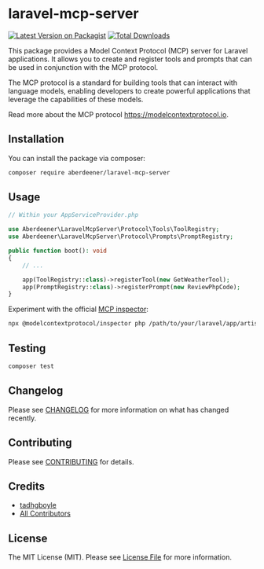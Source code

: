 # laravel-mcp-server

[![Latest Version on Packagist](https://img.shields.io/packagist/v/aberdeener/laravel-mcp-server.svg?style=flat-square)](https://packagist.org/packages//laravel-mcp-server)
[![Total Downloads](https://img.shields.io/packagist/dt/tadhgboyle/laravel-mcp-server.svg?style=flat-square)](https://packagist.org/packages/tadhgboyle/laravel-mcp-server)

This package provides a Model Context Protocol (MCP) server for Laravel applications. It allows you to create and register tools and prompts that can be used in conjunction with the MCP protocol.

The MCP protocol is a standard for building tools that can interact with language models, enabling developers to create powerful applications that leverage the capabilities of these models.

Read more about the MCP protocol https://modelcontextprotocol.io.

## Installation

You can install the package via composer:

```bash
composer require aberdeener/laravel-mcp-server
```

## Usage

```php
// Within your AppServiceProvider.php

use Aberdeener\LaravelMcpServer\Protocol\Tools\ToolRegistry;
use Aberdeener\LaravelMcpServer\Protocol\Prompts\PromptRegistry;

public function boot(): void
{
    // ...

    app(ToolRegistry::class)->registerTool(new GetWeatherTool);
    app(PromptRegistry::class)->registerPrompt(new ReviewPhpCode);
}
```

Experiment with the official [MCP inspector](https://github.com/modelcontextprotocol/inspector):

```bash
npx @modelcontextprotocol/inspector php /path/to/your/laravel/app/artisan mcp:stdio
```

## Testing

```bash
composer test
```

## Changelog

Please see [CHANGELOG](CHANGELOG.md) for more information on what has changed recently.

## Contributing

Please see [CONTRIBUTING](CONTRIBUTING.md) for details.

## Credits

- [tadhgboyle](https://github.com/)
- [All Contributors](../../contributors)

## License

The MIT License (MIT). Please see [License File](LICENSE.md) for more information.
